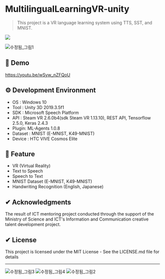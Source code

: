# MultilingualLearningVR-unity
> This project is a VR language learning system using TTS, SST, and MNIST.
<p>
  <a><img src="https://img.shields.io/badge/unity3d-2019.3.5-blue?style=flat-square&logo=unity"></a>
</p>

![수정됨_그림1](https://user-images.githubusercontent.com/61134850/139531373-9e565185-8d50-4e80-87c5-332c18da2384.png)

## 📢 Demo
https://youtu.be/wSyw_nZFQoU

## ⚙ Development Environment
 * OS : Windows 10
 * Tool : Unity 3D 2019.3.5f1
 * SDK : Microsoft Speech Platform
 * API : Steam VR 2.6.0b4(sdk Steam VR 1.13.10), REST API, Tensorflow 2.5.0, Keras 2.4.3
 * Plugin: ML-Agents 1.0.8
 * Dataset : MNIST (E-MNIST, K49-MNIST)
 * Device : HTC VIVE Cosmos Elite

## 🚀 Feature
 * VR (Virtual Reality)
 * Text to Speech
 * Speech to Text
 * MNIST Dataset (E-MNIST, K49-MNIST)
 * Handwriting Recognition (English, Japanese)

## ✔ Acknowledgments
The result of ICT mentoring project conducted through the support of the Ministry of Science and ICT's Information and Communication creative talent development project.

## ✔ License
This project is licensed under the MIT License - See the LICENSE.md file for details

---
![수정됨_그림3](https://user-images.githubusercontent.com/61134850/139531378-8562152e-c5a9-4b42-8093-8b5294f9c3b0.png)
![수정됨_그림4](https://user-images.githubusercontent.com/61134850/139531381-ad94853f-fd0d-4786-9f08-bf729b7dafc0.png)
![수정됨_그림2](https://user-images.githubusercontent.com/61134850/139531383-74b63841-8490-4ed9-a84e-d6ac5981d6a2.png)

